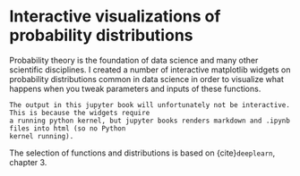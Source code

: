 # Interactive visualizations of probability distributions
Probability theory is the foundation of data science and many other scientific disciplines.
I created a number of interactive matplotlib widgets on probability distributions common in data science
in order to visualize what happens when you tweak parameters and inputs of these functions. 

```{note}
The output in this jupyter book will unfortunately not be interactive. This is because the widgets require 
a running python kernel, but jupyter books renders markdown and .ipynb files into html (so no Python 
kernel running).
```
The selection of functions and distributions is based on {cite}`deeplearn`, chapter 3. 